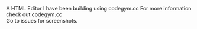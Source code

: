 A HTML Editor I have been building using codegym.cc For more information check out codegym.cc </br>
Go to issues for screenshots.
